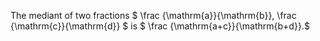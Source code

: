 The mediant of two fractions $ \frac {\mathrm{a}}{\mathrm{b}}, 
\frac {\mathrm{c}}{\mathrm{d}} $ is
$ \frac {\mathrm{a+c}}{\mathrm{b+d}}.$
